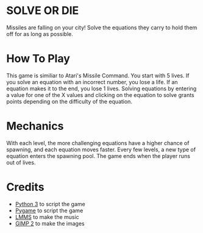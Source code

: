 SOLVE OR DIE
======
Missiles are falling on your city! Solve the equations they carry to hold them off for as long as possible.

# How To Play
This game is similiar to Atari's Missile Command. You start with 5 lives. If you solve an equation with an incorrect number, you lose a life. If an equation makes it to the end, you lose 1 lives. Solving equations by entering a value for one of the X values and clicking on the equation to solve grants points depending on the difficulty of the equation. 

# Mechanics
With each level, the more challenging equations have a higher chance of spawning, and each equation moves faster. Every few levels, a new type of equation enters the spawning pool. The game ends when the player runs out of lives.

# Credits
 - [Python 3](http://python.org) to script the game
 - [Pygame](http://pygame.org) to script the game
 - [LMMS](http://lmms.io) to make the music
 - [GIMP 2](http://gimp.org) to make the images